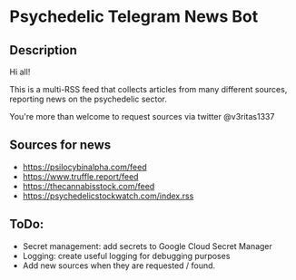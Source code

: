 # Psychedelic Telegram News Bot

## Description

Hi all!

This is a multi-RSS feed that collects articles from many different sources, reporting news on the psychedelic sector. 


You're more than welcome to request sources via twitter @v3ritas1337
## Sources for news

- https://psilocybinalpha.com/feed
- https://www.truffle.report/feed
- https://thecannabisstock.com/feed
- https://psychedelicstockwatch.com/index.rss

## ToDo:

- Secret management: add secrets to Google Cloud Secret Manager
- Logging: create useful logging for debugging purposes 
- Add new sources when they are requested / found. 